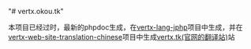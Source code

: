 "# vertx.okou.tk" 

本项目已经过时，最新的phpdoc生成，在[vertx-lang-jphp](https://github.com/vertx-lang-jphp/vertx-lang-jphp)项目中生成，并在[vertx-web-site-translation-chinese](https://github.com/okou19900722/vertx-web-site-translation-chinese)项目中生成[vertx.tk(官网的翻译站)](https://vertx.tk)站
